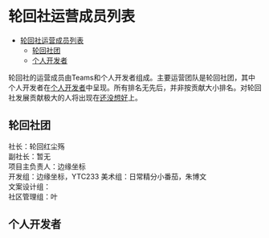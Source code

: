 # 轮回社运营成员列表
- [轮回社运营成员列表](#轮回社运营成员列表)
  - [轮回社团](#轮回社团)
  - [个人开发者](#个人开发者)

轮回社的运营成员由Teams和个人开发者组成。主要运营团队是轮回社团，其中个人开发者在[个人开发者](#个人开发者)中呈现。所有排名无先后，并非按贡献大小排名。对轮回社发展贡献极大的人将出现在[还没想好]()上。
## 轮回社团
社长：轮回红尘殇  
副社长：暂无  
项目主负责人：边缘坐标  
开发组：边缘坐标，YTC233
美术组：日常精分小番茄，朱博文  
文案设计组：  
社区管理组：叶  

## 个人开发者
